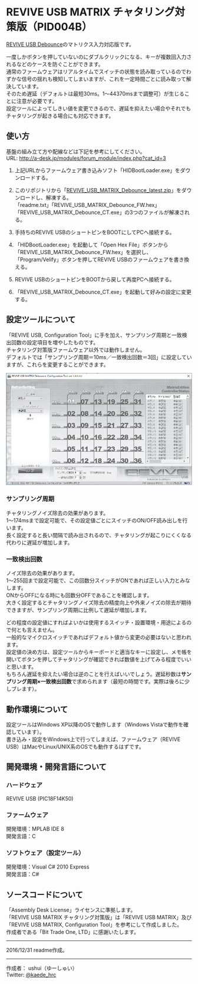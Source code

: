# REVIVE USB MATRIX チャタリング対策版（PID004B）
[REVIVE USB Debounce](https://github.com/ushui/REVIVE_USB_Debounce)のマトリクス入力対応版です。

一度しかボタンを押していないのにダブルクリックになる、キーが複数回入力されるなどのケースを防ぐことができます。  
通常のファームウェアはリアルタイムでスイッチの状態を読み取っているのでわずかな信号の揺れも検知してしまいますが、これを一定時間ごとに読み取って解決しています。  
そのため遅延（デフォルトは最短30ms。1～44370msまで調整可）が生じることに注意が必要です。  
設定ツールによってしきい値を変更できるので、遅延を抑えたい場合やそれでもチャタリングが起きる場合にも対応できます。  
## 使い方
基盤の組み立て方や配線などは下記を参考にしてください。  
URL: <http://a-desk.jp/modules/forum_module/index.php?cat_id=3> 

1. 上記URLからファームウェア書き込みソフト「HIDBootLoader.exe」をダウンロードする。  

2. このリポジトリから「[REVIVE_USB_MATRIX_Debounce_latest.zip](https://github.com/ushui/REVIVE_USB_Debounce/raw/master/REVIVE_USB_MATRIX_Debounce_latest.zip)」をダウンロードし、解凍する。  
「readme.txt」「REVIVE_USB_MATRIX_Debounce_FW.hex」「REVIVE_USB_MATRIX_Debounce_CT.exe」の3つのファイルが解凍される。  

3. 手持ちのREVIVE USBのショートピンをBOOTにしてPCへ接続する。  

4. 「HIDBootLoader.exe」を起動して「Open Hex File」ボタンから「REVIVE_USB_MATRIX_Debounce_FW.hex」を選択し、  
「Program/Velify」ボタンを押してREVIVE USBのファームウェアを書き換える。  
6. REVIVE USBのショートピンをBOOTから戻して再度PCへ接続する。  

7. 「REVIVE_USB_MATRIX_Debounce_CT.exe」を起動して好みの設定に変更する。  

## 設定ツールについて
「REVIVE USB, Configuration Tool」に手を加え、サンプリング周期と一致検出回数の設定項目を増やしたものです。  
チャタリング対策版ファームウェア以外では動作しません。  
デフォルトでは「サンプリング周期＝10ms／一致検出回数＝3回」に設定していますが、これらを変更することができます。 

![REVIVE USB MATRIX Debounce, Configuration Tool](https://raw.githubusercontent.com/ushui/REVIVE_USB_MATRIX_Debounce/master/revive_usb_matrix_debounce_ct.png)  
### サンプリング周期
チャタリングノイズ除去の効果があります。  
1～174msまで設定可能で、その設定値ごとにスイッチのON/OFF読み出しを行います。  
長く設定すると長い間隔で読み出されるので、チャタリングが起こりにくくなる代わりに遅延が増加します。  
### 一致検出回数
ノイズ除去の効果があります。  
1～255回まで設定可能で、この回数分スイッチがONであれば正しい入力とみなします。  
ONからOFFになる時にも回数分OFFであることを確認します。  
大きく設定するとチャタリングノイズ除去の精度向上や外来ノイズの除去が期待できますが、サンプリング周期に比例して遅延が増加します。  

どの程度の設定値にすればよいかは使用するスイッチ・設置環境・用途によるので何とも言えません。  
一般的なマイクロスイッチであればデフォルト値から変更の必要はないと思われます。  
設定値の決め方は、設定ツールからキーボードと適当なキーに設定し、メモ帳を開いてボタンを押してチャタリングが確認できれば数値を上げてみる程度でいいと思います。  
もちろん遅延を抑えたい場合は逆のことを行えばいいでしょう。遅延秒数は**サンプリング周期×一致検出回数**で求められます（最短の時間です。実際は後ろに少しブレます）。  
## 動作環境について
設定ツールはWindows XP以降のOSで動作します（Windows Vistaで動作を確認しています）。  
書き込み・設定をWindows上で行ってしまえば、ファームウェア（REVIVE USB）はMacやLinux/UNIX系のOSでも動作するはずです。
## 開発環境・開発言語について
### ハードウェア
REVIVE USB (PIC18F14K50)
### ファームウェア
開発環境：MPLAB IDE 8  
開発言語：C
### ソフトウェア（設定ツール）
開発環境：Visual C# 2010 Express  
開発言語：C#
## ソースコードについて
「Assembly Desk License」ライセンスに準拠します。  
「REVIVE USB MATRIX チャタリング対策版」は「REVIVE USB MATRIX」及び「REVIVE USB MATRIX, Configuration Tool」を参考にして作成しました。  
作成者である「Bit Trade One, LTD」に感謝いたします。

***
2016/12/31 readme作成。
***
作成者： ushui（ゆーしゅい）  
Twitter: [@kaede_hrc](https://twitter.com/kaede_hrc)  
